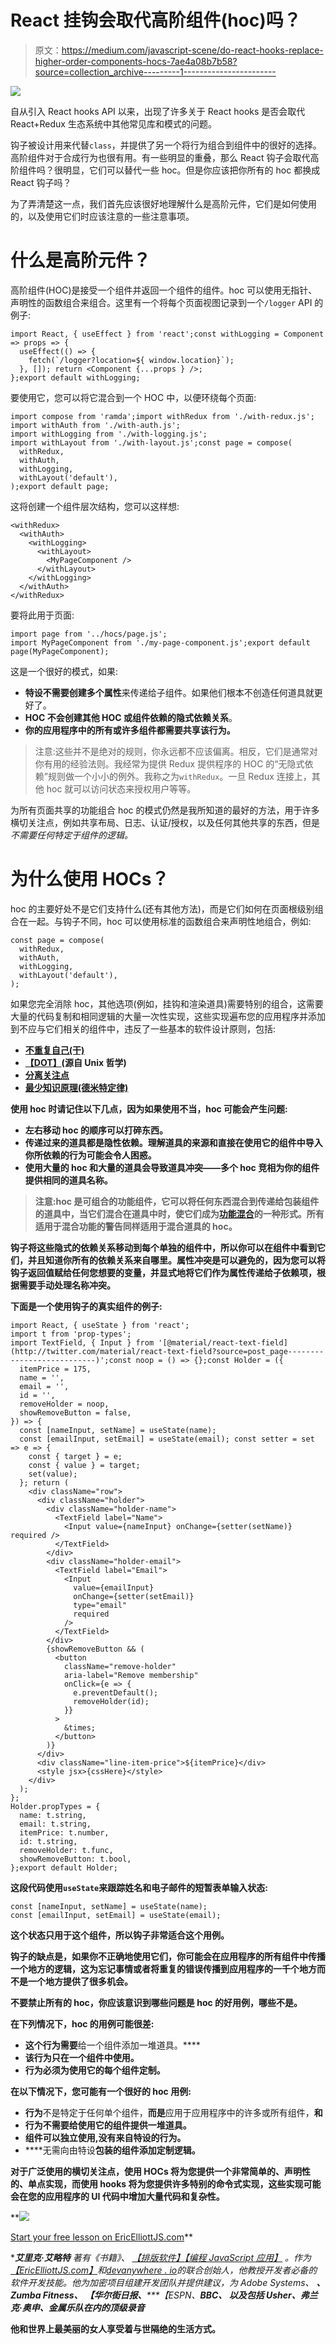# React 挂钩会取代高阶组件(hoc)吗？

> 原文：<https://medium.com/javascript-scene/do-react-hooks-replace-higher-order-components-hocs-7ae4a08b7b58?source=collection_archive---------1----------------------->

![](img/830a23d13cf90c974aedfaf4128cd16f.png)

自从引入 React hooks API 以来，出现了许多关于 React hooks 是否会取代 React+Redux 生态系统中其他常见库和模式的问题。

钩子被设计用来代替`class`，并提供了另一个将行为组合到组件中的很好的选择。高阶组件对于合成行为也很有用。有一些明显的重叠，那么 React 钩子会取代高阶组件吗？很明显，它们可以替代一些 hoc。但是你应该把你所有的 hoc 都换成 React 钩子吗？

为了弄清楚这一点，我们首先应该很好地理解什么是高阶元件，它们是如何使用的，以及使用它们时应该注意的一些注意事项。

# 什么是高阶元件？

高阶组件(HOC)是接受一个组件并返回一个组件的组件。hoc 可以使用无指针、声明性的函数组合来组合。这里有一个将每个页面视图记录到一个`/logger` API 的例子:

```
import React, { useEffect } from 'react';const withLogging = Component => props => {
  useEffect(() => {
    fetch(`/logger?location=${ window.location}`);
  }, []); return <Component {...props } />;
};export default withLogging;
```

要使用它，您可以将它混合到一个 HOC 中，以便环绕每个页面:

```
import compose from 'ramda';import withRedux from './with-redux.js';
import withAuth from './with-auth.js';
import withLogging from './with-logging.js';
import withLayout from './with-layout.js';const page = compose(
  withRedux,
  withAuth,
  withLogging,
  withLayout('default'),
);export default page;
```

这将创建一个组件层次结构，您可以这样想:

```
<withRedux>
  <withAuth>
    <withLogging>
      <withLayout>
        <MyPageComponent />
      </withLayout>
    </withLogging>
  </withAuth>
</withRedux>
```

要将此用于页面:

```
import page from '../hocs/page.js';
import MyPageComponent from './my-page-component.js';export default page(MyPageComponent);
```

这是一个很好的模式，如果:

*   **特设不需要创建多个属性**来传递给子组件。如果他们根本不创造任何道具就更好了。
*   **HOC 不会创建其他 HOC 或组件依赖的隐式依赖关系**。
*   **你的应用程序中的所有或许多组件都需要共享该行为。**

> 注意:这些并不是绝对的规则，你永远都不应该偏离。相反，它们是通常对你有用的经验法则。我经常为提供 Redux 提供程序的 HOC 的“无隐式依赖”规则做一个小小的例外。我称之为`withRedux`。一旦 Redux 连接上，其他 hoc 就可以访问状态来授权用户等等。

为所有页面共享的功能组合 hoc 的模式仍然是我所知道的最好的方法，用于许多横切关注点，例如共享布局、日志、认证/授权，以及任何其他共享的东西，但是*不需要任何特定于组件的逻辑。*

# 为什么使用 HOCs？

hoc 的主要好处不是它们支持什么(还有其他方法)，而是它们如何在页面根级别组合在一起。与钩子不同，hoc 可以使用标准的函数组合来声明性地组合，例如:

```
const page = compose(
  withRedux,
  withAuth,
  withLogging,
  withLayout('default'),
);
```

如果您完全消除 hoc，其他选项(例如，挂钩和渲染道具)需要特别的组合，这需要大量的代码复制和相同逻辑的大量一次性实现，这些实现遍布您的应用程序并添加到不应与它们相关的组件中，违反了一些基本的软件设计原则，包括:

*   [**不重复自己(干)**](https://en.wikipedia.org/wiki/Don%27t_repeat_yourself)
*   [**【DOT】**](https://en.wikipedia.org/wiki/Unix_philosophy)**(源自 Unix 哲学)**
*   **[**分离关注点**](https://en.wikipedia.org/wiki/Separation_of_concerns)**
*   **[**最少知识原理(德米特定律)**](https://en.wikipedia.org/wiki/Law_of_Demeter)**

**使用 hoc 时请记住以下几点，因为如果使用不当，hoc 可能会产生问题:**

*   ****左右移动 hoc 的顺序可以打碎东西。****
*   ****传递过来的道具都是隐性依赖。理解道具的来源和直接在使用它的组件中导入你所依赖的行为可能会令人困惑。****
*   ****使用大量的 hoc 和大量的道具会导致道具冲突**——多个 hoc 竞相为你的组件提供相同的道具名称。**

> **注意:hoc 是可组合的功能组件，它可以将任何东西混合到传递给包装组件的道具中，当它们混合在道具中时，使它们成为[功能混合](/javascript-scene/functional-mixins-composing-software-ffb66d5e731c)的一种形式。所有适用于混合功能的警告同样适用于混合道具的 hoc。**

**钩子将这些隐式的依赖关系移动到每个单独的组件中，所以你可以在组件中看到它们，并且知道你所有的依赖关系来自哪里。属性冲突是可以避免的，因为您可以将钩子返回值赋给任何您想要的变量，并显式地将它们作为属性传递给子依赖项，根据需要手动处理名称冲突。**

**下面是一个使用钩子的真实组件的例子:**

```
import React, { useState } from 'react';
import t from 'prop-types';
import TextField, { Input } from '[@material/react-text-field](http://twitter.com/material/react-text-field?source=post_page---------------------------)';const noop = () => {};const Holder = ({
  itemPrice = 175,
  name = '',
  email = '',
  id = '',
  removeHolder = noop,
  showRemoveButton = false,
}) => {
  const [nameInput, setName] = useState(name);
  const [emailInput, setEmail] = useState(email); const setter = set => e => {
    const { target } = e;
    const { value } = target;
    set(value);
  }; return (
    <div className="row">
      <div className="holder">
        <div className="holder-name">
          <TextField label="Name">
            <Input value={nameInput} onChange={setter(setName)} required />
          </TextField>
        </div>
        <div className="holder-email">
          <TextField label="Email">
            <Input
              value={emailInput}
              onChange={setter(setEmail)}
              type="email"
              required
            />
          </TextField>
        </div>
        {showRemoveButton && (
          <button
            className="remove-holder"
            aria-label="Remove membership"
            onClick={e => {
              e.preventDefault();
              removeHolder(id);
            }}
          >
            &times;
          </button>
        )}
      </div>
      <div className="line-item-price">${itemPrice}</div>
      <style jsx>{cssHere}</style>
    </div>
  );
};
Holder.propTypes = {
  name: t.string,
  email: t.string,
  itemPrice: t.number,
  id: t.string,
  removeHolder: t.func,
  showRemoveButton: t.bool,
};export default Holder;
```

**这段代码使用`useState`来跟踪姓名和电子邮件的短暂表单输入状态:**

```
const [nameInput, setName] = useState(name);
const [emailInput, setEmail] = useState(email);
```

**这个状态只用于这个组件，所以钩子非常适合这个用例。**

**钩子的缺点是，如果你不正确地使用它们，你可能会在应用程序的所有组件中传播一个地方的逻辑，这为忘记事情或者将重复的错误传播到应用程序的一千个地方而不是一个地方提供了很多机会。**

**不要禁止所有的 hoc，你应该意识到哪些问题是 hoc 的好用例，哪些不是。**

****在下列情况下，hoc 的用例可能很差:****

*   **这个行为需要**给一个组件添加一堆道具。****
*   ****该行为只在一个组件中使用。****
*   ****行为必须为使用它的每个组件定制。****

****在以下情况下，您可能有一个很好的 hoc 用例:****

*   **行为**不是特定于任何单个组件，**而是**应用于应用程序中的许多或所有组件，**和**
*   ****行为不需要给使用它的组件提供一堆道具**。**
*   ****组件可以独立使用**,没有来自特设的行为。**
*   ****无需向由特设**包装的组件添加定制逻辑。**

**对于广泛使用的横切关注点，使用 HOCs 将为您提供一个非常简单的、声明性的、单点实现，而使用 hooks 将为您提供许多特别的命令式实现，这些实现可能会在您的应用程序的 UI 代码中增加大量代码和复杂性。**

**[![](img/7b6fec98432d14424a91ed1be7e13d30.png)](https://ericelliottjs.com/premium-content/lesson-pure-functions)

[Start your free lesson on EricElliottJS.com](https://ericelliottjs.com/premium-content/lesson-pure-functions)** 

*****艾里克·艾略特*** *著有《书籍》、* [*【排版软件】*](https://leanpub.com/composingsoftware)*[*【编程 JavaScript 应用】*](https://www.amazon.com/Programming-JavaScript-Applications-Architecture-Libraries-dp-1491950293/dp/1491950293/ref=as_li_ss_tl?_encoding=UTF8&language=en_US&linkCode=ll1&linkId=06971c7a0f2b13309e5af242b2483609&me=&qid=&tag=eejs-20) *。作为*[*【EricElliottJS.com】*](https://ericelliottjs.com/)*和*[*devanywhere . io*](https://devanywhere.io/)*的联合创始人，他教授开发者必备的软件开发技能。他为加密项目组建开发团队并提供建议，为 Adobe Systems、* ***、Zumba Fitness、*** ***【华尔街日报、*******【ESPN、*******BBC、*** *以及包括* ***Usher、弗兰克·奥申、金属乐队在内的顶级录音********

****他和世界上最美丽的女人享受着与世隔绝的生活方式。****